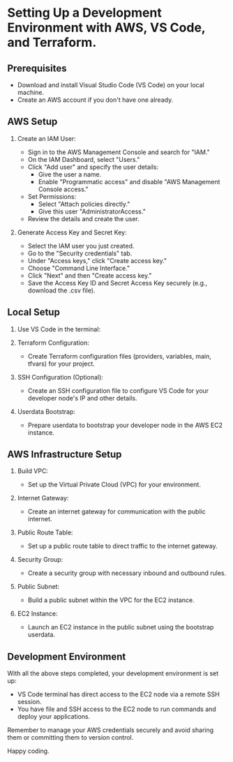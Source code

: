 # Setting Up a Development Environment with AWS, VS Code, and Terraform.

## Prerequisites

- Download and install Visual Studio Code (VS Code) on your local machine.
- Create an AWS account if you don't have one already.

## AWS Setup

1. Create an IAM User:
   - Sign in to the AWS Management Console and search for "IAM."
   - On the IAM Dashboard, select "Users."
   - Click "Add user" and specify the user details:
     - Give the user a name.
     - Enable "Programmatic access" and disable "AWS Management Console access."
   - Set Permissions:
     - Select "Attach policies directly."
     - Give this user "AdministratorAccess."
   - Review the details and create the user.

2. Generate Access Key and Secret Key:
   - Select the IAM user you just created.
   - Go to the "Security credentials" tab.
   - Under "Access keys," click "Create access key."
   - Choose "Command Line Interface."
   - Click "Next" and then "Create access key."
   - Save the Access Key ID and Secret Access Key securely (e.g., download the .csv file).

## Local Setup

1. Use VS Code in the terminal:

2. Terraform Configuration:
   - Create Terraform configuration files (providers, variables, main, tfvars) for your project.

3. SSH Configuration (Optional):
   - Create an SSH configuration file to configure VS Code for your developer node's IP and other details.

4. Userdata Bootstrap:
   - Prepare userdata to bootstrap your developer node in the AWS EC2 instance.

## AWS Infrastructure Setup

1. Build VPC:
   - Set up the Virtual Private Cloud (VPC) for your environment.

2. Internet Gateway:
   - Create an internet gateway for communication with the public internet.

3. Public Route Table:
   - Set up a public route table to direct traffic to the internet gateway.

4. Security Group:
   - Create a security group with necessary inbound and outbound rules.

5. Public Subnet:
   - Build a public subnet within the VPC for the EC2 instance.

6. EC2 Instance:
   - Launch an EC2 instance in the public subnet using the bootstrap userdata.

## Development Environment

With all the above steps completed, your development environment is set up:
- VS Code terminal has direct access to the EC2 node via a remote SSH session.
- You have file and SSH access to the EC2 node to run commands and deploy your applications.

Remember to manage your AWS credentials securely and avoid sharing them or committing them to version control.

Happy coding.
